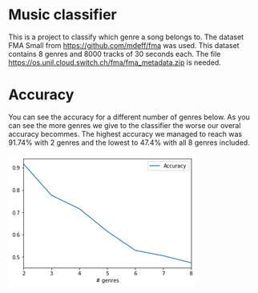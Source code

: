 # Music classifier
This is a project to classify which genre a song belongs to. 
The dataset FMA Small from https://github.com/mdeff/fma was used.
This dataset contains 8 genres and 8000 tracks of 30 seconds each.
The file https://os.unil.cloud.switch.ch/fma/fma_metadata.zip is needed.

# Accuracy
You can see the accuracy for a different number of genres below. As you can see the more genres we give to the classifier the worse our overal accuracy becommes. The highest accuracy we managed to reach was 91.74% with 2 genres and the lowest to 47.4% with all 8 genres included. 

![alt text](https://github.com/rebmat-5/Music-classifier/blob/master/img.png)
